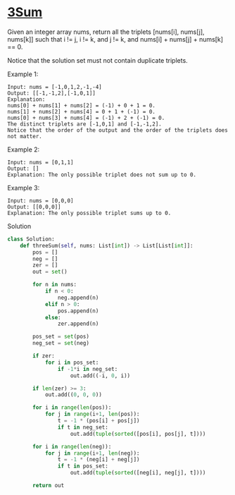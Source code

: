# [3Sum](https://leetcode.com/problems/3sum/)

Given an integer array nums, return all the triplets [nums[i], nums[j], nums[k]] such that i != j, i != k, and j != k, 
and nums[i] + nums[j] + nums[k] == 0.

Notice that the solution set must not contain duplicate triplets.

Example 1:
```
Input: nums = [-1,0,1,2,-1,-4]
Output: [[-1,-1,2],[-1,0,1]]
Explanation: 
nums[0] + nums[1] + nums[2] = (-1) + 0 + 1 = 0.
nums[1] + nums[2] + nums[4] = 0 + 1 + (-1) = 0.
nums[0] + nums[3] + nums[4] = (-1) + 2 + (-1) = 0.
The distinct triplets are [-1,0,1] and [-1,-1,2].
Notice that the order of the output and the order of the triplets does not matter.
```
Example 2:
```
Input: nums = [0,1,1]
Output: []
Explanation: The only possible triplet does not sum up to 0.
```
Example 3:
```
Input: nums = [0,0,0]
Output: [[0,0,0]]
Explanation: The only possible triplet sums up to 0.
```
Solution
```python
class Solution:
    def threeSum(self, nums: List[int]) -> List[List[int]]:
        pos = []
        neg = []
        zer = []
        out = set()

        for n in nums:
            if n < 0:
                neg.append(n)
            elif n > 0:
                pos.append(n)
            else:
                zer.append(n)

        pos_set = set(pos)
        neg_set = set(neg)

        if zer:
            for i in pos_set:
                if -1*i in neg_set:
                    out.add((-i, 0, i))

        if len(zer) >= 3:
            out.add((0, 0, 0))

        for i in range(len(pos)):
            for j in range(i+1, len(pos)):
                t = -1 * (pos[i] + pos[j])
                if t in neg_set:
                    out.add(tuple(sorted([pos[i], pos[j], t])))

        for i in range(len(neg)):
            for j in range(i+1, len(neg)):
                t = -1 * (neg[i] + neg[j])
                if t in pos_set:
                    out.add(tuple(sorted([neg[i], neg[j], t])))

        return out
```